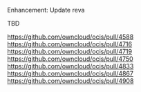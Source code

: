Enhancement: Update reva

TBD

https://github.com/owncloud/ocis/pull/4588
https://github.com/owncloud/ocis/pull/4716
https://github.com/owncloud/ocis/pull/4719
https://github.com/owncloud/ocis/pull/4750
https://github.com/owncloud/ocis/pull/4833
https://github.com/owncloud/ocis/pull/4867
https://github.com/owncloud/ocis/pull/4908
